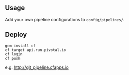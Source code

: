 ## Usage

Add your own pipeline configurations to `config/pipelines/`. 

## Deploy

```
gem install cf
cf target api.run.pivotal.io
cf login
cf push
```

e.g. http://git_pipeline.cfapps.io

